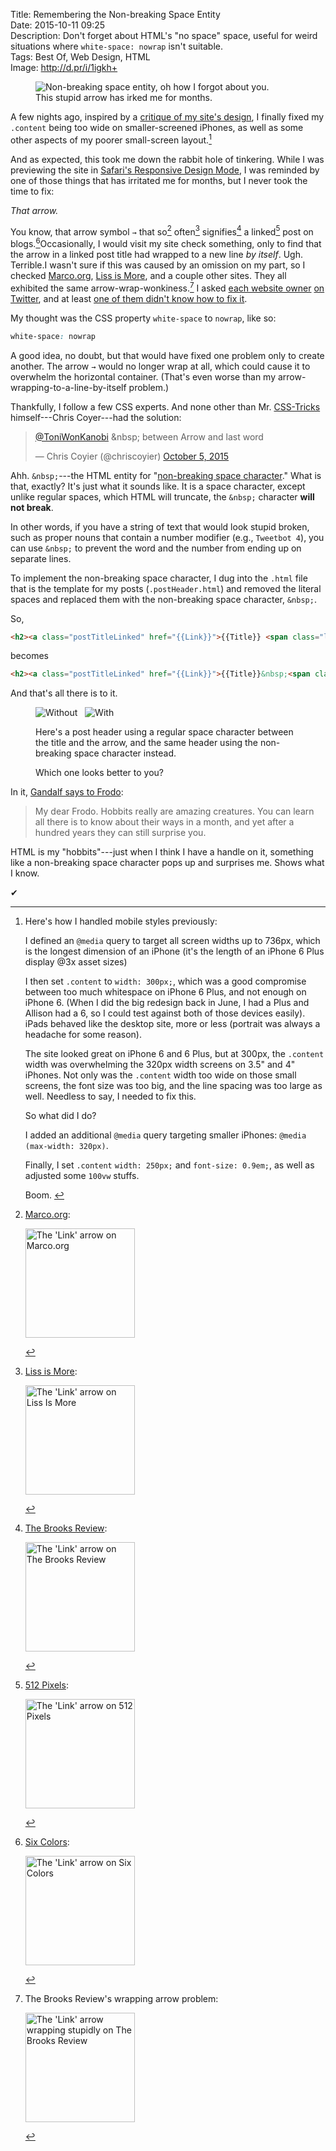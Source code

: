 Title: Remembering the Non-breaking Space Entity  
Date: 2015-10-11 09:25  
Description: Don't forget about HTML's "no space" space, useful for weird situations where `white-space: nowrap` isn't suitable.  
Tags: Best Of, Web Design, HTML  
Image: http://d.pr/i/1igkh+  

<figure>
	<img class="iphone screenshot" src="http://d.pr/i/1igkh+" alt="Non-breaking space entity, oh how I forgot about you." title="Non-breaking space entity, oh how I forgot about you.">
	<figcaption>This stupid arrow has irked me for months.</figcaption>
</figure>

A few nights ago, inspired by a [critique of my site's design][1], I finally fixed my `.content` being too wide on smaller-screened iPhones, as well as some other aspects of my poorer small-screen layout.[^1]

And as expected, this took me down the rabbit hole of tinkering. While I was previewing the site in [Safari's Responsive Design Mode][2], I was reminded by one of those things that has irritated me for months, but I never took the time to fix: 

<p><em class="takeHome">That arrow.</em></p>

You know, that arrow symbol `→` that so[^2] often[^3] signifies[^4] a linked[^5] post on blogs.[^6]Occasionally, I would visit my site check something, only to find that the arrow in a linked post title had wrapped to a new line *by itself*. Ugh. Terrible.I wasn't sure if this was caused by an omission on my part, so I checked [Marco.org][3], [Liss is More][4], and a couple other sites. They all exhibited the same arrow-wrap-wonkiness.[^7] I asked [each website owner][5] [on Twitter][6], and at least [one of them didn't know how to fix it][7].

My thought was the CSS property `white-space` to `nowrap`, like so:

```css
white-space: nowrap
```

A good idea, no doubt, but that would have fixed one problem only to create another. The arrow `→` would no longer wrap at all, which could cause it to overwhelm the horizontal container. (That's even worse than my arrow-wrapping-to-a-line-by-itself problem.)

Thankfully, I follow a few CSS experts. And none other than Mr. [CSS-Tricks][8] himself---Chris Coyer---had the solution:

<blockquote lang="en"><p lang="en" dir="ltr"><a href="https://twitter.com/ToniWonKanobi" title="Me on Twitter">@ToniWonKanobi</a> &amp;nbsp; between Arrow and last word</p>&mdash; Chris Coyier (@chriscoyier) <a href="https://twitter.com/chriscoyier/status/651002224525443072" title="Chris Coyier's reply on Twitter">October 5, 2015</a></blockquote>

Ahh. `&nbsp;`---the HTML entity for "[non-breaking space character][9]." What is that, exactly? It's just what it sounds like. It is a space character, except unlike regular spaces, which HTML will truncate, the `&nbsp;` character **will not break**.

In other words, if you have a string of text that would look stupid broken, such as proper nouns that contain a number modifier (e.g., `Tweetbot 4`), you can use `&nbsp;` to prevent the word and the number from ending up on separate lines.

To implement the non-breaking space character, I dug into the `.html` file that is the template for my posts (`.postHeader.html`) and removed the literal spaces and replaced them with the non-breaking space character, `&nbsp;`.

So,

```html
<h2><a class="postTitleLinked" href="{{Link}}">{{Title}} <span class="linkArrow">&#10142;</span></a></h2>
```

becomes

```html
<h2><a class="postTitleLinked" href="{{Link}}">{{Title}}&nbsp;<span class="linkArrow">&#10142;</span></a></h2>
```

And that's all there is to it.

<figure>
	<img class="screenshot inlineTwo" src="http://d.pr/i/1igkh+" alt="Without &nbsp;" title="Without &nbsp;">
	<img class="screenshot inlineTwo" src="http://d.pr/i/163ur+" alt="With &nbsp;" title="With &nbsp;">
	<figcaption><p>Here's a post header using a regular space character between the title and the arrow, and the same header using the non-breaking space character instead.</p>
<p>Which one looks better to you?</p>
	</figcaption>
</figure>

In it, [Gandalf says to Frodo][13]:

> My dear Frodo. Hobbits really are amazing creatures. You can learn all there is to know about their ways in a month, and yet after a hundred years they can still surprise you.

HTML is my "hobbits"---just when I think I have a handle on it, something like a non-breaking space character pops up and surprises me. Shows what I know.

<div class="check"><p>✔︎</p></div>

[^1]: Here's how I handled mobile styles previously:
	<p>I defined an <code>@media</code> query to target all screen widths up to 736px, which is the longest dimension of an iPhone (it's the length of an iPhone 6 Plus display @3x asset sizes)</p>
	<p>I then set <code>.content</code> to <code>width: 300px;</code>, which was a good compromise between too much whitespace on iPhone 6 Plus, and not enough on iPhone 6. (When I did the big redesign back in June, I had a Plus and Allison had a 6, so I could test against both of those devices easily). iPads behaved like the desktop site, more or less (portrait was always a headache for some reason).</p>
	<p>The site looked great on iPhone 6 and 6 Plus, but at 300px, the <code>.content</code> width was overwhelming the 320px width screens on 3.5" and 4" iPhones. Not only was the <code>.content</code> width too wide on those small screens, the font size was too big, and the line spacing was too large as well. Needless to say, I needed to fix this.</p>
	<p>So what did I do?</p>
	<p>I added an additional <code>@media</code> query targeting smaller iPhones: <code>@media (max-width: 320px)</code>.</p>
	<p>Finally, I set <code>.content</code> <code>width: 250px;</code> and <code>font-size: 0.9em;</code>, as well as adjusted some <code>100vw</code> stuffs.</p>
	<p style="display: inline">Boom.</p>
[^2]: [Marco.org][a]:
	<p><img class="screenshot" src="http://d.pr/i/134ms+" alt="The 'Link' arrow  on Marco.org" title="The 'Link' arrow  on Marco.org" style="width: 175px;"></p>
[^3]: [Liss is More][b]:
	<p><img class="screenshot" src="http://d.pr/i/18VCM+" alt="The 'Link' arrow  on Liss Is More" title="The 'Link' arrow  on Liss Is More" style="width: 175px;"></p>
[^4]: [The Brooks Review][c]:
	<p><img class="screenshot" src="http://d.pr/i/iFQM+" alt="The 'Link' arrow  on The Brooks Review" title="The 'Link' arrow  on The Brooks Review" style="width: 175px"></p>
[^5]: [512 Pixels][d]:
	<p><img class="screenshot" src="http://d.pr/i/16hmF+" alt="The 'Link' arrow on 512 Pixels" title="The 'Link' arrow on 512 Pixels" style="width: 175px"></p>
[^6]: [Six Colors][e]:
	<p><img class="screenshot" src="http://d.pr/i/1a2ML+" alt="The 'Link' arrow  on Six Colors" title="The 'Link' arrow  on Six Colors" style="width: 175px;"></p>
[^7]: The Brooks Review's wrapping arrow problem:
	<p><img class="screenshot" src="http://d.pr/i/150Nv+" alt="The 'Link' arrow  wrapping stupidly on The Brooks Review" title="The 'Link' arrow  wrapping stupidly on The Brooks Review" style="width: 175px"></p>

[a]: http://marco.org "Marco Arment's blog, Marco.org"
[b]: http://caseyliss.com "Casey Liss's blog, Liss Is More"
[c]: http://brooksreview.net "Ben Brooks's blog, The Brooks Review"
[d]: http://512pixels.net "Stephen Hackett's blog, 512 Pixels"
[e]: http://sixcolors.com "Jason Snell's website, Six Colors"

[1]: https://twitter.com/MTello1984/status/650875060069249024 "A critique of my site's design"
[2]: http://d.pr/i/197dP+ "Safari Responsive Design Mode"
[3]: http://marco.org "Marco Arment's blog, Marco.org"
[4]: http://www.caseyliss.com "Casey Liss's Blog, Liss Is More"
[5]: https://twitter.com/ToniWonKanobi/status/650916959379320832 "Asking Marco Arment about the link arrows"
[6]: https://twitter.com/ToniWonKanobi/status/650917173292986368 "Asking Casey Liss about the link arrows"
[7]: https://twitter.com/caseyliss/status/650980852348887040 "Casey Liss replying"
[8]: https://css-tricks.com "CSS-Tricks, a great resource for CSS"
[9]: https://en.wikipedia.org/wiki/Non-breaking_space "Wikipedia: The Non-breaking Space Entity"
[10]: https://en.wikipedia.org/wiki/Gandalf "Wikipedia: Gandalf"
[11]: https://en.wikipedia.org/wiki/Frodo_Baggins "Wikipedia: Frodo Baggins"
[12]: https://en.wikipedia.org/wiki/The_Fellowship_of_the_Ring "Wikipedia: The Fellowship of the Ring"
[13]: http://www.imdb.com/title/tt0120737/quotes?item=qt0445987 "The Lord of the Rings: The Fellowship of the Ring quote"